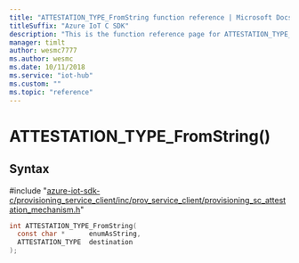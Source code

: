 ```yaml
---                             
title: "ATTESTATION_TYPE_FromString function reference | Microsoft Docs" 
titleSuffix: "Azure IoT C SDK"            
description: "This is the function reference page for ATTESTATION_TYPE_FromString() in the Azure IoT C SDK. This SDK is used with the Azure IoT Hub and Azure IoT Hub Device Provisioning Service"            
manager: timlt                 
author: wesmc7777              
ms.author: wesmc               
ms.date: 10/11/2018                    
ms.service: "iot-hub"             
ms.custom: ""                
ms.topic: "reference"        
---                            
```


# ATTESTATION_TYPE_FromString()

## Syntax

\#include "[azure-iot-sdk-c/provisioning_service_client/inc/prov_service_client/provisioning_sc_attestation_mechanism.h](../provisioning-sc-attestation-mechanism-h.md)"  
```C
int ATTESTATION_TYPE_FromString(
  const char *      enumAsString,
  ATTESTATION_TYPE  destination
);
```

